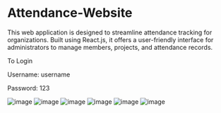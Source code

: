 # Attendance-Website
This web application is designed to streamline attendance tracking for organizations. Built using React.js, it offers a user-friendly interface for administrators to manage members, projects, and attendance records.

To Login

Username: username

Password: 123

![image](https://github.com/aarinz/Attendance-Website/assets/92904394/0c41b261-d50a-49bc-876f-1b8edace8de6)
![image](https://github.com/aarinz/Attendance-Website/assets/92904394/a530160f-285a-42a3-bb5b-04ed2b3fa8da)
![image](https://github.com/aarinz/Attendance-Website/assets/92904394/0b1fbc51-ee0a-4f60-86cc-e87be72427ff)
![image](https://github.com/aarinz/Attendance-Website/assets/92904394/9aae5086-171e-4632-ad48-003e06c3b6e5)
![image](https://github.com/aarinz/Attendance-Website/assets/92904394/868cd264-6a56-4576-bfa4-a4c881c1c6fa)
![image](https://github.com/aarinz/Attendance-Website/assets/92904394/2c5d86fc-aea1-414c-a588-7c874f699ccb)





